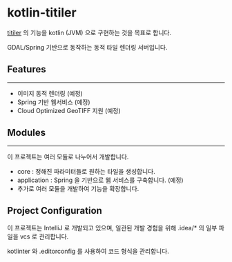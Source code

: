 # kotlin-titiler

[titiler](https://github.com/developmentseed/titiler) 의 기능을 kotlin (JVM) 으로 구현하는 것을 목표로 합니다.

GDAL/Spring 기반으로 동작하는 동적 타일 렌더링 서버입니다.

## Features

---

- 이미지 동적 렌더링 (예정)
- Spring 기반 웹서비스 (예정)
- Cloud Optimized GeoTIFF 지원 (예정)

## Modules

---

이 프로젝트는 여러 모듈로 나누어서 개발합니다.
- core : 정해진 파라미터들로 원하는 타일을 생성합니다.
- application : Spring 을 기반으로 웹 서비스를 구축합니다. (예정)
- 추가로 여러 모듈을 개발하여 기능을 확장합니다.

## Project Configuration

이 프로젝트는 IntelliJ 로 개발되고 있으며, 일관된 개발 경험을 위해 .idea/* 의 일부 파일을 vcs 로 관리합니다.

kotlinter 와 .editorconfig 를 사용하여 코드 형식을 관리합니다.
